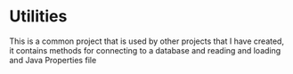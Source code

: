 Utilities
=========

This is a common project that is used by other projects that I have created, it contains methods for connecting to a database and reading and loading and Java Properties file
